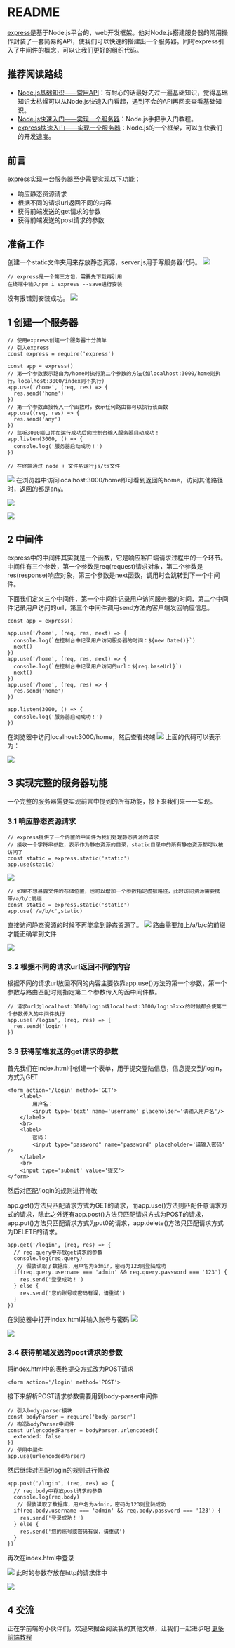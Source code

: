 # README

[express](http://www.expressjs.com.cn/)是基于Node.js平台的，web开发框架。他对Node.js搭建服务器的常用操作封装了一套简易的API，使我们可以快速的搭建出一个服务器。同时express引入了中间件的概念，可以让我们更好的组织代码。

## 推荐阅读路线

* [Node.js基础知识——常用API](https://juejin.im/post/5d6e5a2851882554841c3f3b)：有耐心的话最好先过一遍基础知识，觉得基础知识太枯燥可以从Node.js快速入门看起，遇到不会的API再回来查看基础知识。
* [Node.js快速入门——实现一个服务器](https://juejin.im/post/5d6e58ec5188257b3e23f251)：Node.js手把手入门教程。
* [express快速入门——实现一个服务器](https://juejin.im/post/5d74c6c76fb9a06b317b86be)：Node.js的一个框架，可以加快我们的开发速度。

## 前言

express实现一台服务器至少需要实现以下功能：

* 响应静态资源请求
* 根据不同的请求url返回不同的内容
* 获得前端发送的get请求的参数
* 获得前端发送的post请求的参数

## 准备工作

创建一个static文件夹用来存放静态资源，server.js用于写服务器代码。 ![](https://user-gold-cdn.xitu.io/2019/9/7/16d0c14ca23fc7da?w=297&h=331&f=png&s=4568)

```text
// express是一个第三方包，需要先下载再引用
在终端中输入npm i express --save进行安装
```

没有报错则安装成功。 ![](https://user-gold-cdn.xitu.io/2019/9/8/16d10b71797edfac?w=1223&h=639&f=png&s=22374)

## 1 创建一个服务器

```text
// 使用express创建一个服务器十分简单
// 引入express
const express = require('express')

const app = express()
// 第一个参数表示路由为/home时执行第二个参数的方法(如localhost:3000/home则执行，localhost:3000/index则不执行)
app.use('/home', (req, res) => {
  res.send('home')
})
// 第一个参数直接传入一个函数时，表示任何路由都可以执行该函数
app.use((req, res) => {
  res.send('any')
})
// 监听3000端口并在运行成功后向控制台输入服务器启动成功！
app.listen(3000, () => {
  console.log('服务器启动成功！')
})
```

```text
// 在终端通过 node + 文件名运行js/ts文件
```

![](https://user-gold-cdn.xitu.io/2019/9/8/16d10bded0e02524?w=1223&h=639&f=png&s=8515) 在浏览器中访问localhost:3000/home即可看到返回的home，访问其他路径时，返回的都是any。

![](https://user-gold-cdn.xitu.io/2019/9/8/16d10c1cb73a9bed?w=448&h=109&f=png&s=2866)

![](https://user-gold-cdn.xitu.io/2019/9/8/16d10e6840afa8fa?w=436&h=113&f=png&s=2906)

## 2 中间件

express中的中间件其实就是一个函数，它是响应客户端请求过程中的一个环节。中间件有三个参数，第一个参数是req\(request\)请求对象，第二个参数是res\(response\)响应对象，第三个参数是next函数，调用时会跳转到下一个中间件。

下面我们定义三个中间件，第一个中间件记录用户访问服务器的时间，第二个中间件记录用户访问的url，第三个中间件调用send方法向客户端发回响应信息。

```text
const app = express()

app.use('/home', (req, res, next) => {
  console.log(`在控制台中记录用户访问服务器的时间：${new Date()}`)
  next()
})
app.use('/home', (req, res, next) => {
  console.log(`在控制台中记录用户访问的url：${req.baseUrl}`)
  next()
})
app.use('/home', (req, res) => {
  res.send('home')
})

app.listen(3000, () => {
  console.log('服务器启动成功！')
})
```

在浏览器中访问localhost:3000/home，然后查看终端 ![](https://user-gold-cdn.xitu.io/2019/9/8/16d10dd5830b5182?w=1223&h=639&f=png&s=11976) 上面的代码可以表示为：

![](https://user-gold-cdn.xitu.io/2019/9/8/16d10e389b181de9?w=960&h=720&f=png&s=8777)

## 3 实现完整的服务器功能

一个完整的服务器需要实现前言中提到的所有功能，接下来我们来一一实现。

### 3.1 响应静态资源请求

```text
// express提供了一个内置的中间件为我们处理静态资源的请求
// 接收一个字符串参数，表示作为静态资源的目录，static目录中的所有静态资源都可以被访问了
const static = express.static('static')
app.use(static)
```

![](https://user-gold-cdn.xitu.io/2019/9/8/16d110b78bbd698f?w=431&h=155&f=png&s=3588)

```text
// 如果不想暴露文件的存储位置，也可以增加一个参数指定虚拟路径，此时访问资源需要携带/a/b/c前缀
const static = express.static('static')
app.use('/a/b/c',static)
```

直接访问静态资源的时候不再能拿到静态资源了。 ![](https://user-gold-cdn.xitu.io/2019/9/8/16d1112c9cd8da0e?w=432&h=115&f=png&s=3103) 路由需要加上/a/b/c的前缀才能正确拿到文件

![](https://user-gold-cdn.xitu.io/2019/9/8/16d111375e8a3ec7?w=497&h=116&f=png&s=3452)

### 3.2 根据不同的请求url返回不同的内容

根据不同的请求url放回不同的内容主要依靠app.use\(\)方法的第一个参数，第一个参数与路由匹配时则指定第二个参数传入的函中间件数。

```text
// 请求url为localhost:3000/login或localhost:3000/login?xxx的时候都会使第二个参数传入的中间件执行
app.use('/login', (req, res) => {
  res.send('login')
})
```

### 3.3 获得前端发送的get请求的参数

首先我们在index.html中创建一个表单，用于提交登陆信息，信息提交到/login，方式为GET

```text
<form action='/login' method='GET'>
    <label>
        用户名：
        <input type='text' name='username' placeholder='请输入用户名'/>
    </label>
    <br>
    <label>
        密码：
        <input type="password" name='password' placeholder='请输入密码' />
    </label>
    <br>
    <input type='submit' value='提交'>
</form>
```

然后对匹配/login的规则进行修改

app.get\(\)方法只匹配请求方式为GET的请求，而app.use\(\)方法则匹配任意请求方式的请求，除此之外还有app.post\(\)方法只匹配请求方式为POST的请求，app.put\(\)方法只匹配请求方式为put0的请求，app.delete\(\)方法只匹配请求方式为DELETE的请求。

```text
app.get('/login', (req, res) => {
  // req.query中存放get请求的参数
  console.log(req.query)
   // 假装读取了数据库，用户名为admin，密码为123则登陆成功
  if(req.query.username === 'admin' && req.query.password === '123') {
    res.send('登录成功！')
  } else {
    res.send('您的账号或密码有误，请重试')
  }
})
```

在浏览器中打开index.html并输入账号与密码 ![](https://user-gold-cdn.xitu.io/2019/9/8/16d111fe63b544cd?w=418&h=170&f=png&s=4302)

![](https://user-gold-cdn.xitu.io/2019/9/8/16d1120539cd9480?w=726&h=122&f=png&s=4122)

### 3.4 获得前端发送的post请求的参数

将index.html中的表格提交方式改为POST请求

```text
<form action='/login' method='POST'>
```

接下来解析POST请求参数需要用到body-parser中间件

```text
// 引入body-parser模块
const bodyParser = require('body-parser')
// 构造bodyParser中间件
const urlencodedParser = bodyParser.urlencoded({
  extended: false
})
// 使用中间件
app.use(urlencodedParser)
```

然后继续对匹配/login的规则进行修改

```text
app.post('/login', (req, res) => {
  // req.body中存放post请求的参数
  console.log(req.body)
   // 假装读取了数据库，用户名为admin，密码为123则登陆成功
  if(req.body.username === 'admin' && req.body.password === '123') {
    res.send('登录成功！')
  } else {
    res.send('您的账号或密码有误，请重试')
  }
})
```

再次在index.html中登录

![](https://user-gold-cdn.xitu.io/2019/9/8/16d0e79591730401?w=389&h=95&f=png&s=2854) 此时的参数存放在http的请求体中

![](https://user-gold-cdn.xitu.io/2019/9/8/16d0e79b0ec01720?w=830&h=519&f=png&s=19610)

## 4 交流

正在学前端的小伙伴们，欢迎来掘金阅读我的其他文章，让我们一起进步吧 [更多前端教程](https://juejin.im/user/5cf4885751882524156c97c5/posts)

